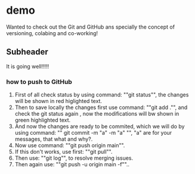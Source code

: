 # demo
Wanted to check out the Git and GitHub ans specially the concept of versioning, colabing and co-working!

## Subheader
It is going well!!!!!

### how to push to GitHub
1. First of all check status by using command: ""git status"", the changes will be shown in red higlighted text.
2. Then to save locally the changes first use command: ""git  add ."", and check the git status again , now the modifications will bw shown in green highlighted text.
3. And now the changes are ready to be commited, which we will do by using command: "" git commit -m "a" -m "a" "", "a" are for your messages, that what and why?.
4. Now use command:  ""git push origin main"".
5. If this don't works, use first: ""git pull"".
6. Then use: ""git log"", to resolve merging issues.
7. Then again use: ""git push -u origin main -f""..
